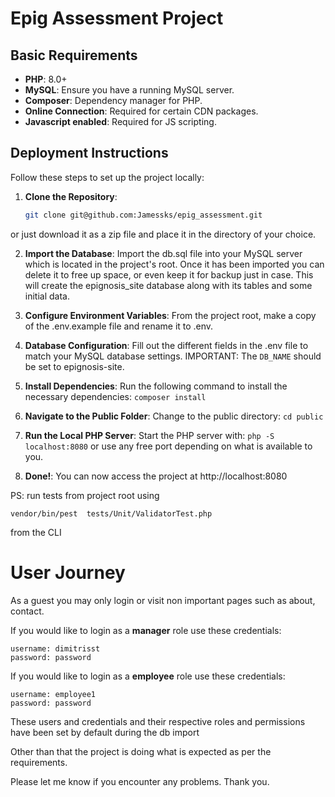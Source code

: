 # Epig Assessment Project

## Basic Requirements

- **PHP**: 8.0+
- **MySQL**: Ensure you have a running MySQL server.
- **Composer**: Dependency manager for PHP.
- **Online Connection**: Required for certain CDN packages.
- **Javascript enabled**: Required for JS scripting.

## Deployment Instructions

Follow these steps to set up the project locally:

1. **Clone the Repository**:
   ```bash
   git clone git@github.com:Jamessks/epig_assessment.git
   ```
or just download it as a zip file and place it in the directory of your choice.

2. **Import the Database**: Import the db.sql file into your MySQL server which is located in the project's root. Once it has been imported you can delete it to free up space, or even keep it for backup just in case. This will create the epignosis_site database along with its tables and some initial data.

3. **Configure Environment Variables**: From the project root, make a copy of the .env.example file and rename it to .env.

4. **Database Configuration**: Fill out the different fields in the .env file to match your MySQL database settings. IMPORTANT: The ```DB_NAME``` should be set to epignosis-site.
5. **Install Dependencies**: Run the following command to install the necessary dependencies: ```composer install```
6. **Navigate to the Public Folder**: Change to the public directory: ```cd public```
7. **Run the Local PHP Server**: Start the PHP server with: ```php -S localhost:8080``` or use any free port depending on what is available to you.
8. **Done!**: You can now access the project at http://localhost:8080

PS: run tests from project root using
```
vendor/bin/pest  tests/Unit/ValidatorTest.php 
```
from the CLI

**User Journey**
===================
As a guest you may only login or visit non important pages such as about, contact.

If you would like to login as a **manager** role use these credentials:
```
username: dimitrisst
password: password
```

If you would like to login as a **employee** role use these credentials:
```
username: employee1
password: password
```
These users and credentials and their respective roles and permissions have been set by default during the db import

Other than that the project is doing what is expected as per the requirements.

Please let me know if you encounter any problems. Thank you.
